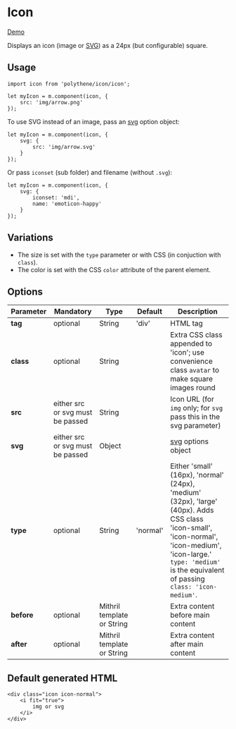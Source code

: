 # Icon

<a class="btn-demo" href="http://arthurclemens.github.io/Polythene-Examples/icon.html">Demo</a>

Displays an icon (image or [SVG](#svg)) as a 24px (but configurable) square. 


## Usage

	import icon from 'polythene/icon/icon';

	let myIcon = m.component(icon, {
		src: 'img/arrow.png'
	});

To use SVG instead of an image, pass an [svg](#svg) option object:

	let myIcon = m.component(icon, {
		svg: {
		    src: 'img/arrow.svg'
		}
	});

Or pass `iconset` (sub folder) and filename (without `.svg`):

	let myIcon = m.component(icon, {
		svg: {
			iconset: 'mdi',
		    name: 'emoticon-happy'
		}
	});


## Variations

* The size is set with the `type` parameter or with CSS (in conjuction with `class`).
* The color is set with the CSS `color` attribute of the parent element.


## Options

| **Parameter** |  **Mandatory** | **Type** | **Default** | **Description** |
| ------------- | -------------- | -------- | ----------- | --------------- |
| **tag** | optional | String | 'div' | HTML tag |
| **class** | optional | String |  | Extra CSS class appended to 'icon'; use convenience class `avatar` to make square images round |
| **src** | either src or svg must be passed | String |  | Icon URL (for `img` only; for `svg` pass this in the svg parameter) |
| **svg** | either src or svg must be passed | Object |  | [svg](#svg) options object |
| **type** | optional | String | 'normal' | Either 'small' (16px), 'normal' (24px), 'medium' (32px), 'large' (40px). Adds CSS class 'icon-small', 'icon-normal', 'icon-medium', 'icon-large.' `type: 'medium'` is the equivalent of passing `class: 'icon-medium'`. |
| **before** | optional | Mithril template or String | | Extra content before main content |
| **after** | optional | Mithril template or String | | Extra content after main content |


## Default generated HTML

	<div class="icon icon-normal">
		<i fit="true">
			img or svg
		</i>
	</div>


